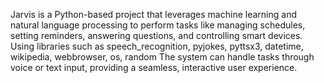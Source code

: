 Jarvis is a Python-based project that leverages machine learning and natural language processing to perform tasks like managing schedules, setting reminders, answering questions, and controlling smart devices.
Using libraries such as speech_recognition, pyjokes, pyttsx3, datetime, wikipedia, webbrowser, os, random
The system can handle tasks through voice or text input, providing a seamless, interactive user experience. 






